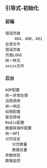 ### 引导式-初始化

#### 前端

```
错误页面
	404，400，401
反爬文件
错误页面
页面LOGO
统一样式
axios文件
```

#### 后台

```
AOP配置
统一异常处理
远程调用
统一响应
权限配置
是否跨域
Redis配置
数据库插件配置
统一API
分页设定
   分页数量
   数据总量
参数校验
数据监控
```

